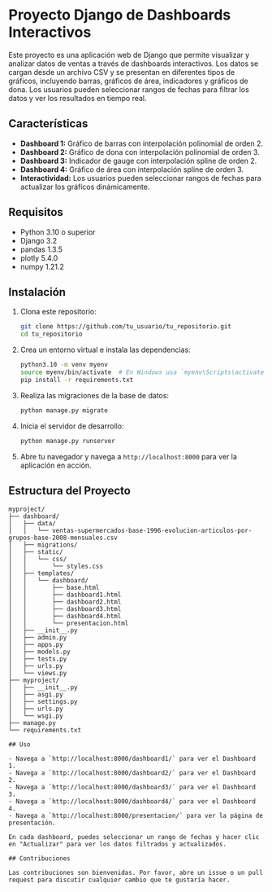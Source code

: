 # Proyecto Django de Dashboards Interactivos

Este proyecto es una aplicación web de Django que permite visualizar y analizar datos de ventas a través de dashboards interactivos. Los datos se cargan desde un archivo CSV y se presentan en diferentes tipos de gráficos, incluyendo barras, gráficos de área, indicadores y gráficos de dona. Los usuarios pueden seleccionar rangos de fechas para filtrar los datos y ver los resultados en tiempo real.

## Características

- **Dashboard 1:** Gráfico de barras con interpolación polinomial de orden 2.
- **Dashboard 2:** Gráfico de dona con interpolación polinomial de orden 3.
- **Dashboard 3:** Indicador de gauge con interpolación spline de orden 2.
- **Dashboard 4:** Gráfico de área con interpolación spline de orden 3.
- **Interactividad:** Los usuarios pueden seleccionar rangos de fechas para actualizar los gráficos dinámicamente.

## Requisitos

- Python 3.10 o superior
- Django 3.2
- pandas 1.3.5
- plotly 5.4.0
- numpy 1.21.2

## Instalación

1. Clona este repositorio:

    ```sh
    git clone https://github.com/tu_usuario/tu_repositorio.git
    cd tu_repositorio
    ```

2. Crea un entorno virtual e instala las dependencias:

    ```sh
    python3.10 -m venv myenv
    source myenv/bin/activate  # En Windows usa `myenv\Scripts\activate`
    pip install -r requirements.txt
    ```

3. Realiza las migraciones de la base de datos:

    ```sh
    python manage.py migrate
    ```

4. Inicia el servidor de desarrollo:

    ```sh
    python manage.py runserver
    ```

5. Abre tu navegador y navega a `http://localhost:8000` para ver la aplicación en acción.

## Estructura del Proyecto

```plaintext
myproject/
├── dashboard/
│   ├── data/
│   │   └── ventas-supermercados-base-1996-evolucion-articulos-por-grupos-base-2008-mensuales.csv
│   ├── migrations/
│   ├── static/
│   │   └── css/
│   │       └── styles.css
│   ├── templates/
│   │   └── dashboard/
│   │       ├── base.html
│   │       ├── dashboard1.html
│   │       ├── dashboard2.html
│   │       ├── dashboard3.html
│   │       ├── dashboard4.html
│   │       └── presentacion.html
│   ├── __init__.py
│   ├── admin.py
│   ├── apps.py
│   ├── models.py
│   ├── tests.py
│   ├── urls.py
│   └── views.py
├── myproject/
│   ├── __init__.py
│   ├── asgi.py
│   ├── settings.py
│   ├── urls.py
│   └── wsgi.py
├── manage.py
└── requirements.txt

## Uso

- Navega a `http://localhost:8000/dashboard1/` para ver el Dashboard 1.
- Navega a `http://localhost:8000/dashboard2/` para ver el Dashboard 2.
- Navega a `http://localhost:8000/dashboard3/` para ver el Dashboard 3.
- Navega a `http://localhost:8000/dashboard4/` para ver el Dashboard 4.
- Navega a `http://localhost:8000/presentacion/` para ver la página de presentación.

En cada dashboard, puedes seleccionar un rango de fechas y hacer clic en "Actualizar" para ver los datos filtrados y actualizados.

## Contribuciones

Las contribuciones son bienvenidas. Por favor, abre un issue o un pull request para discutir cualquier cambio que te gustaría hacer.



